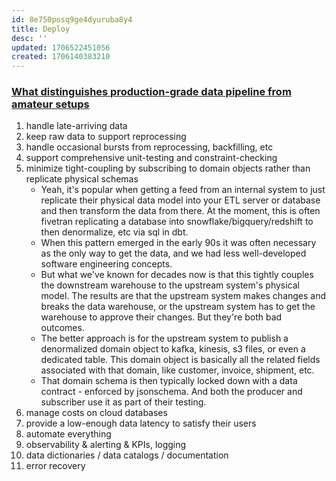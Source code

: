 ```yaml
---
id: 8e750posq9ge4dyuruba8y4
title: Deploy
desc: ''
updated: 1706522451056
created: 1706140383210
---
```


### [What distinguishes production-grade data pipeline from amateur setups](https://www.reddit.com/r/dataengineering/comments/1addsj4/what_distinguishes_productiongrade_data_pipelines/)

1. handle late-arriving data
2. keep raw data to support reprocessing
3. handle occasional bursts from reprocessing, backfilling, etc
4. support comprehensive unit-testing and constraint-checking
5. minimize tight-coupling by subscribing to domain objects rather than replicate physical schemas
   - Yeah, it's popular when getting a feed from an internal system to just replicate their physical data model into your ETL server or database and then transform the data from there. At the moment, this is often fivetran replicating a database into snowflake/bigquery/redshift to then denormalize, etc via sql in dbt.
   - When this pattern emerged in the early 90s it was often necessary as the only way to get the data, and we had less well-developed software engineering concepts.
   - But what we've known for decades now is that this tightly couples the downstream warehouse to the upstream system's physical model. The results are that the upstream system makes changes and breaks the data warehouse, or the upstream system has to get the warehouse to approve their changes. But they're both bad outcomes.
   - The better approach is for the upstream system to publish a denormalized domain object to kafka, kinesis, s3 files, or even a dedicated table. This domain object is basically all the related fields associated with that domain, like customer, invoice, shipment, etc.
   - That domain schema is then typically locked down with a data contract - enforced by jsonschema. And both the producer and subscriber use it as part of their testing.
6. manage costs on cloud databases
7. provide a low-enough data latency to satisfy their users
8. automate everything
9. observability & alerting & KPIs, logging
10. data dictionaries / data catalogs / documentation
11. error recovery
